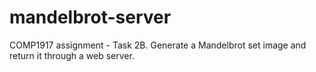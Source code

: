 # mandelbrot-server
COMP1917 assignment - Task 2B. Generate a Mandelbrot set image and return it through a web server. 
